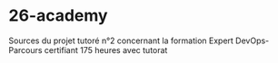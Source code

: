 # 26-academy
Sources du projet tutoré n°2 concernant la formation Expert DevOps- Parcours certifiant 175 heures avec tutorat